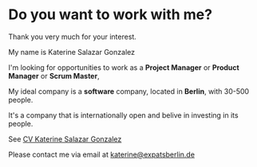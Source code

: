 # Do you want to work with me?

Thank you very much for your interest.

My name is Katerine Salazar Gonzalez


I'm looking for opportunities to work as a **Project Manager** or **Product Manager** or **Scrum Master**,

My ideal company is a **software** company, located in **Berlin**, with 30-500 people.

It's a company that is internationally open and belive in investing in its people. 

See [CV Katerine Salazar Gonzalez](https://github.com/katerine-sg/hire-me/blob/master/CV%20Katerine%20Salazar%20Gonzalez.pdf)

Please contact me via email at katerine@expatsberlin.de

